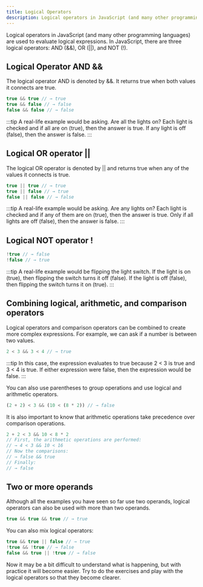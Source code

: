 ```yaml
---
title: Logical Operators
description: Logical operators in JavaScript (and many other programming languages) are used to evaluate logical expressions.
---
```


Logical operators in JavaScript (and many other programming languages) are used to evaluate logical expressions.
In JavaScript, there are three logical operators: AND (&&), OR (||), and NOT (!).

## Logical Operator AND &&
The logical operator AND is denoted by &&. It returns true when both values ​​it connects are true.
```js title="AND &&"
true && true // → true
true && false // → false
false && false // → false
```
:::tip
A real-life example would be asking. Are all the lights on? Each light is checked and if all are on (true), then the answer is true. If any light is off (false), then the answer is false.
:::

## Logical OR operator ||
The logical OR operator is denoted by || and returns true when any of the values ​​it connects is true.

```js title="OR ||"
true || true // → true
true || false // → true
false || false // → false
```
:::tip
A real-life example would be asking. Are any lights on? Each light is checked and if any of them are on (true), then the answer is true. Only if all lights are off (false), then the answer is false.
:::

## Logical NOT operator !

```js title="NOT !"
!true // → false
!false // → true
```
:::tip
A real-life example would be flipping the light switch. If the light is on (true), then flipping the switch turns it off (false). If the light is off (false), then flipping the switch turns it on (true).
:::

## Combining logical, arithmetic, and comparison operators
Logical operators and comparison operators can be combined to create more complex expressions. For example, we can ask if a number is between two values.

```js title="Combining operators"
2 < 3 && 3 < 4 // → true
```
:::tip
In this case, the expression evaluates to true because 2 < 3 is true and 3 < 4 is true. If either expression were false, then the expression would be false.
:::

You can also use parentheses to group operations and use logical and arithmetic operators.

```js title="Combining Operators (With Parentheses)"
(2 + 2) < 3 && (10 < (8 * 2)) // → false
```

It is also important to know that arithmetic operations take precedence over comparison operations.

```js title="Combining Operators (Order)"
2 + 2 < 3 && 10 < 8 * 2
// First, the arithmetic operations are performed:
// → 4 < 3 && 10 < 16
// Now the comparisons:
// → false && true
// Finally:
// → false
```

## Two or more operands
Although all the examples you have seen so far use two operands, logical operators can also be used with more than two operands.

```js title="Two operands"
true && true && true // → true
```
You can also mix logical operators:

```js title="Different operands"
true && true || false // → true
!true && !true // → false
false && true || !true // → false
```
Now it may be a bit difficult to understand what is happening, but with practice it will become easier. Try to do the exercises and play with the logical operators so that they become clearer.